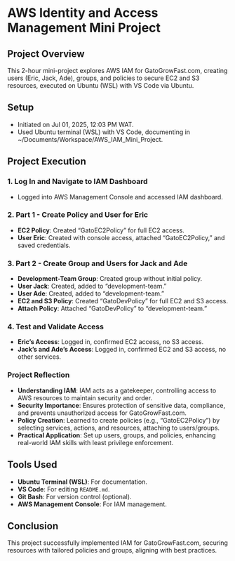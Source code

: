 # AWS Identity and Access Management Mini Project

## Project Overview
This 2-hour mini-project explores AWS IAM for GatoGrowFast.com, creating users (Eric, Jack, Ade), groups, and policies to secure EC2 and S3 resources, executed on Ubuntu (WSL) with VS Code via Ubuntu.

## Setup
- Initiated on Jul 01, 2025, 12:03 PM WAT.
- Used Ubuntu terminal (WSL) with VS Code, documenting in ~/Documents/Workspace/AWS_IAM_Mini_Project.

## Project Execution

### 1. Log In and Navigate to IAM Dashboard
- Logged into AWS Management Console and accessed IAM dashboard.

### 2. Part 1 - Create Policy and User for Eric
- **EC2 Policy**: Created “GatoEC2Policy” for full EC2 access.
- **User Eric**: Created with console access, attached “GatoEC2Policy,” and saved credentials.

### 3. Part 2 - Create Group and Users for Jack and Ade
- **Development-Team Group**: Created group without initial policy.
- **User Jack**: Created, added to “development-team.”
- **User Ade**: Created, added to “development-team.”
- **EC2 and S3 Policy**: Created “GatoDevPolicy” for full EC2 and S3 access.
- **Attach Policy**: Attached “GatoDevPolicy” to “development-team.”

### 4. Test and Validate Access
- **Eric’s Access**: Logged in, confirmed EC2 access, no S3 access.
- **Jack’s and Ade’s Access**: Logged in, confirmed EC2 and S3 access, no other services.

### Project Reflection
- **Understanding IAM**: IAM acts as a gatekeeper, controlling access to AWS resources to maintain security and order.
- **Security Importance**: Ensures protection of sensitive data, compliance, and prevents unauthorized access for GatoGrowFast.com.
- **Policy Creation**: Learned to create policies (e.g., “GatoEC2Policy”) by selecting services, actions, and resources, attaching to users/groups.
- **Practical Application**: Set up users, groups, and policies, enhancing real-world IAM skills with least privilege enforcement.

## Tools Used
- **Ubuntu Terminal (WSL)**: For documentation.
- **VS Code**: For editing `README.md`.
- **Git Bash**: For version control (optional).
- **AWS Management Console**: For IAM management.

## Conclusion
This project successfully implemented IAM for GatoGrowFast.com, securing resources with tailored policies and groups, aligning with best practices.